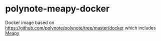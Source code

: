 # polynote-meapy-docker

Docker image based on https://github.com/polynote/polynote/tree/master/docker which includes [Meapy](https://pypi.org/project/meapy/)
